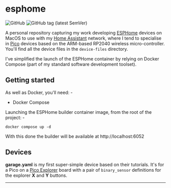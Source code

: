 # esphome

![GitHub](https://img.shields.io/github/license/alanbchristie/esphome)
![GitHub tag (latest SemVer)](https://img.shields.io/github/tag/alanbchristie/esphome)

A personal repository capturing my work developing [ESPHome] devices on MacOS
to use with my [Home Assistant] network, where I tend to specialise in [Pico] devices
based on the ARM-based RP2040 wireless micro-controller. You'll find all the device
files in the `device-files` directory.

I've simplified the launch of the ESPHome container by relying on Docker Compose
(part of my standard software development toolset).

## Getting started
As well as Docker, you'll need: -

- Docker Compose

Launching the ESPHome builder container image, from the root of the project: -

    docker compose up -d

With this done the builder will be available at http://localhost:6052

## Devices

**garage.yaml** is my first super-simple device based on their tutorials.
It's for a Pico on a [Pico Explorer] board with a pair of `binary_sensor` definitions
for the explorer **X** and **Y** buttons.

---

[docker compose]: https://docs.docker.com/compose/install
[esphome]: https://esphome.io
[home assistant]: https://www.home-assistant.io
[pico]: https://www.raspberrypi.com/documentation/microcontrollers/pico-series.html#pico-1-family
[pico explorer]: https://shop.pimoroni.com/products/pico-explorer-base?variant=32369514315859
